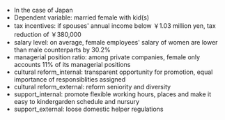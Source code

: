 - In the case of Japan
- Dependent variable: married female with kid(s)
- tax incentives: if spouses' annual income below ￥1.03 million yen, tax reduction of ￥380,000
- salary level: on average, female employees' salary of women are lower than male counterparts by 30.2%
- managerial position ratio: among private companies, female only accounts 11% of its managerial positions
- cultural reform_internal: transparent opportunity for promotion, equal importance of responsiblities assigned
- cultural reform_external: reform seniority and diversity
- support_internal: promote flexible working hours, places and make it easy to kindergarden schedule and nursury
- support_external: loose domestic helper regulations
